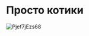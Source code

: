 # Просто **котики**
![Pjef7jEzs68](https://github.com/Azariaz/Cats/assets/104217497/48429c68-a062-405e-b2c0-9d159bde8586)
